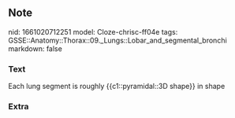 ## Note
nid: 1661020712251
model: Cloze-chrisc-ff04e
tags: GSSE::Anatomy::Thorax::09._Lungs::Lobar_and_segmental_bronchi
markdown: false

### Text
<div class='toggle'>
  Each lung segment is roughly {{c1::pyramidal::3D shape}} in shape
</div>

### Extra

